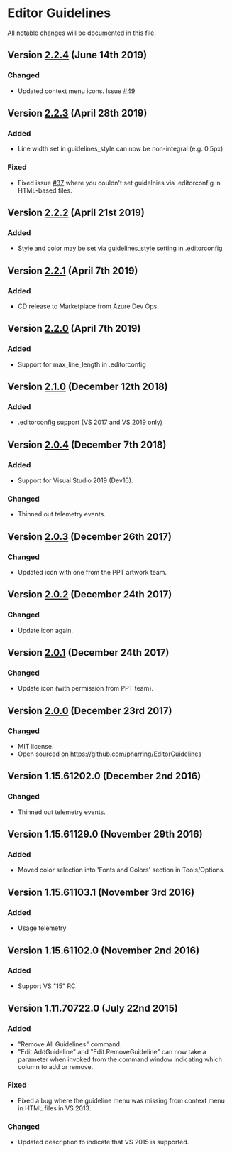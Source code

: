 # Editor Guidelines
All notable changes will be documented in this file.

## Version [2.2.4] (June 14th 2019)
### Changed
- Updated context menu icons. Issue [#49](https://github.com/pharring/EditorGuidelines/issues/49)

## Version [2.2.3] (April 28th 2019)
### Added
- Line width set in guidelines_style can now be non-integral (e.g. 0.5px)

### Fixed
- Fixed issue [#37](https://github.com/pharring/EditorGuidelines/issues/37) where you couldn't set guidelnies via .editorconfig in HTML-based files.

## Version [2.2.2] (April 21st 2019)
### Added
- Style and color may be set via guidelines_style setting in .editorconfig

## Version [2.2.1] (April 7th 2019)
### Added
- CD release to Marketplace from Azure Dev Ops

## Version [2.2.0] (April 7th 2019)
### Added
- Support for max_line_length in .editorconfig

## Version [2.1.0] (December 12th 2018)
### Added
- .editorconfig support (VS 2017 and VS 2019 only)

## Version [2.0.4] (December 7th 2018)
### Added
- Support for Visual Studio 2019 (Dev16).

### Changed
- Thinned out telemetry events.

## Version [2.0.3] (December 26th 2017)
### Changed
- Updated icon with one from the PPT artwork team.

## Version [2.0.2] (December 24th 2017)
### Changed
- Update icon again.

## Version [2.0.1] (December 24th 2017)
### Changed
- Update icon (with permission from PPT team).

## Version [2.0.0] (December 23rd 2017)
### Changed
- MIT license.
- Open sourced on https://github.com/pharring/EditorGuidelines

## Version 1.15.61202.0  (December 2nd 2016)
### Changed
- Thinned out telemetry events.

## Version 1.15.61129.0  (November 29th 2016)
### Added
- Moved color selection into 'Fonts and Colors' section in Tools/Options.

## Version 1.15.61103.1  (November 3rd 2016)
### Added
- Usage telemetry

## Version 1.15.61102.0  (November 2nd 2016)
### Added
- Support VS "15" RC

## Version 1.11.70722.0  (July 22nd 2015)
### Added
- "Remove All Guidelines" command.
- "Edit.AddGuideline" and "Edit.RemoveGuideline" can now take a parameter when invoked from the command window indicating which column to add or remove.

### Fixed
- Fixed a bug where the guideline menu was missing from context menu in HTML files in VS 2013.

### Changed
- Updated description to indicate that VS 2015 is supported.

[2.2.4]: https://github.com/pharring/EditorGuidelines/compare/2.2.3..2.2.4
[2.2.3]: https://github.com/pharring/EditorGuidelines/compare/2.2.2..2.2.3
[2.2.2]: https://github.com/pharring/EditorGuidelines/compare/2.2.1..2.2.2
[2.2.1]: https://github.com/pharring/EditorGuidelines/compare/2.2.0..2.2.1
[2.2.0]: https://github.com/pharring/EditorGuidelines/compare/2.1.0..2.2.0
[2.1.0]: https://github.com/pharring/EditorGuidelines/compare/2.0.4..2.1.0
[2.0.4]: https://github.com/pharring/EditorGuidelines/compare/v2.0.3..2.0.4
[2.0.3]: https://github.com/pharring/EditorGuidelines/compare/v2.0.2..v2.0.3
[2.0.2]: https://github.com/pharring/EditorGuidelines/compare/v2.0.1..v2.0.2
[2.0.1]: https://github.com/pharring/EditorGuidelines/compare/v2.0.0..v2.0.1
[2.0.0]: https://github.com/pharring/EditorGuidelines/releases/tag/v2.0.0
